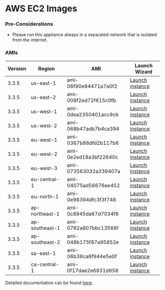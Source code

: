 AWS EC2 Images
==============

### Pre-Considerations

  * Please run this appliance always in a separated network that is isolated from the internet.

### AMIs

| Version   | Region         | AMI                   | Launch Wizard                                                                                                                      |
| --------- | --------       | -----                 | -------------                                                                                                                      |
| 3.3.5     | us-east-1      | ami-06f90e84471a7a0f2 | [Launch instance](https://console.aws.amazon.com/ec2/v2/home?region=us-east-1#LaunchInstanceWizard:ami=ami-06f90e84471a7a0f2)      |
| 3.3.5     | us-east-2      | ami-009f2ed72f615c0fb | [Launch instance](https://console.aws.amazon.com/ec2/v2/home?region=us-east-2#LaunchInstanceWizard:ami=ami-009f2ed72f615c0fb)      |
| 3.3.5     | us-west-1      | ami-0dea2350401acc9cb | [Launch instance](https://console.aws.amazon.com/ec2/v2/home?region=us-west-1#LaunchInstanceWizard:ami=ami-0dea2350401acc9cb)      |
| 3.3.5     | us-west-2      | ami-068b47adb7b4ca394 | [Launch instance](https://console.aws.amazon.com/ec2/v2/home?region=us-west-2#LaunchInstanceWizard:ami=ami-068b47adb7b4ca394)      |
| 3.3.5     | eu-west-1      | ami-0367b88dfd2b117b6 | [Launch instance](https://console.aws.amazon.com/ec2/v2/home?region=eu-west-1#LaunchInstanceWizard:ami=ami-0367b88dfd2b117b6)      |
| 3.3.5     | eu-west-2      | ami-0e2ed18a3bf22640c | [Launch instance](https://console.aws.amazon.com/ec2/v2/home?region=eu-west-2#LaunchInstanceWizard:ami=ami-0e2ed18a3bf22640c)      |
| 3.3.5     | eu-west-3      | ami-073563032a339407a | [Launch instance](https://console.aws.amazon.com/ec2/v2/home?region=eu-west-3#LaunchInstanceWizard:ami=ami-073563032a339407a)      |
| 3.3.5     | eu-central-1   | ami-04075ad56676ee452 | [Launch instance](https://console.aws.amazon.com/ec2/v2/home?region=eu-central-1#LaunchInstanceWizard:ami=ami-04075ad56676ee452)   |
| 3.3.5     | eu-north-1   | ami-0e98394dfc3f3f748 | [Launch instance](https://console.aws.amazon.com/ec2/v2/home?region=eu-north-1#LaunchInstanceWizard:ami=ami-0e98394dfc3f3f748)   |
| 3.3.5     | ap-northeast-1 | ami-0c8945da67d7034f6 | [Launch instance](https://console.aws.amazon.com/ec2/v2/home?region=ap-northeast-1#LaunchInstanceWizard:ami=ami-0c8945da67d7034f6) |
| 3.3.5     | ap-southeast-1 | ami-0782a807bbc13568f | [Launch instance](https://console.aws.amazon.com/ec2/v2/home?region=ap-southeast-1#LaunchInstanceWizard:ami=ami-0782a807bbc13568f) |
| 3.3.5     | ap-southeast-2 | ami-046b175f87a95852e | [Launch instance](https://console.aws.amazon.com/ec2/v2/home?region=ap-southeast-2#LaunchInstanceWizard:ami=ami-046b175f87a95852e) |
| 3.3.5     | sa-east-1      | ami-06b36ca6f944e5e0f | [Launch instance](https://console.aws.amazon.com/ec2/v2/home?region=sa-east-1#LaunchInstanceWizard:ami=ami-06b36ca6f944e5e0f)      |
| 3.3.5     | ca-central-1   | ami-0f17dae2e6831d858 | [Launch instance](https://console.aws.amazon.com/ec2/v2/home?region=ca-central-1#LaunchInstanceWizard:ami=ami-0f17dae2e6831d858)   |

Detailed documentation can be found [here](http://docs.graylog.org/en/3.2/pages/installation/aws.html).
